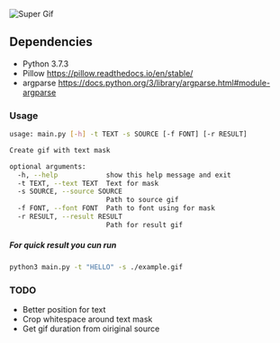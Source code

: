 ![Super Gif](wow.gif)

## Dependencies
- Python 3.7.3
- Pillow https://pillow.readthedocs.io/en/stable/
- argparse https://docs.python.org/3/library/argparse.html#module-argparse

### Usage
```bash
usage: main.py [-h] -t TEXT -s SOURCE [-f FONT] [-r RESULT]

Create gif with text mask

optional arguments:
  -h, --help            show this help message and exit
  -t TEXT, --text TEXT  Text for mask
  -s SOURCE, --source SOURCE
                        Path to source gif
  -f FONT, --font FONT  Path to font using for mask
  -r RESULT, --result RESULT
                        Path for result gif
```

##### For quick result you cun run

```bash
python3 main.py -t "HELLO" -s ./example.gif
```

### TODO
- Better position for text
- Crop whitespace around text mask
- Get gif duration from oiriginal source

